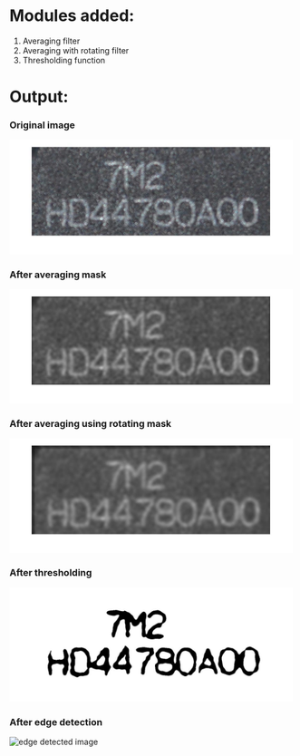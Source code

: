 # Modules added:
1. Averaging filter
2. Averaging with rotating filter
3. Thresholding function

# Output:
### Original image
<img src="original.jpg" alt="original" width="500"/>

### After averaging mask
<img src="avg.jpg" alt="avg" width="500"/>

### After averaging using rotating mask
<img src="avg2.jpg" alt="avg2" width="500"/>

### After thresholding 
<img src="binary.jpg" alt="binary" width="500"/>

### After edge detection
<img src="edge detected image.jpg" alt="edge detected image" width="500"/>
